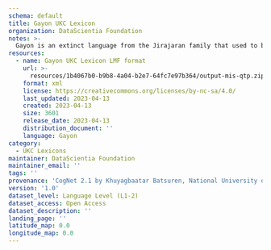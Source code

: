 ```yaml
---
schema: default
title: Gayon UKC Lexicon
organization: DataScientia Foundation
notes: >-
  Gayon is an extinct language from the Jirajaran family that used to be spoken in South America. The UKC Lexicon of Gayon is represented as a lexico-semantic network. It consists of words, word senses, synsets, as well as sense-level and synset-level relationships
resources:
  - name: Gayon UKC Lexicon LMF format
    url: >-
      resources/1b4067b0-b9b8-4a04-b2e7-64fc7e97b364/output-mis-qtp.zip
    format: xml
    license: https://creativecommons.org/licenses/by-nc-sa/4.0/
    last_updated: 2023-04-13
    created: 2023-04-13
    size: 3601
    release_date: 2023-04-13
    distribution_document: ''
    language: Gayon
category:
  - UKC Lexicons
maintainer: DataScientia Foundation
maintainer_email: ''
tags: ''
provenance: 'CogNet 2.1 by Khuyagbaatar Batsuren, National University of Mongolia (http://cognet.ukc.disi.unitn.it); Native Languages of the Americas 2021.11. by Laura Redish and Orrin Lewis (http://www.native-languages.org); Princeton WordNet 2.1 by Princeton University (https://wordnet.princeton.edu)'
version: '1.0'
dataset_level: Language Level (L1-2)
dataset_access: Open Access
dataset_description: ''
landing_page: ''
latitude_map: 0.0
longitude_map: 0.0
---
```

